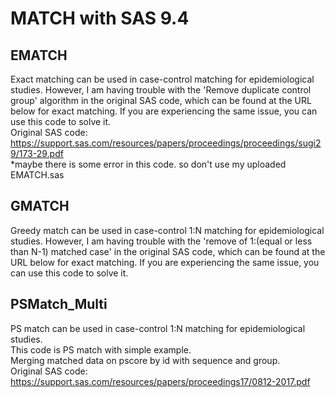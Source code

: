 # MATCH with SAS 9.4


## EMATCH
Exact matching can be used in case-control matching for epidemiological studies. However, I am having trouble with the 'Remove duplicate control group' algorithm in the original SAS code, which can be found at the URL below for exact matching. If you are experiencing the same issue, you can use this code to solve it. </br>
Original SAS code: https://support.sas.com/resources/papers/proceedings/proceedings/sugi29/173-29.pdf <br>
*maybe there is some error in this code. so don't use my uploaded EMATCH.sas

## GMATCH
Greedy match can be used in case-control 1:N matching for epidemiological studies. However, I am having trouble with the 'remove of 1:(equal or less than N-1) matched case' in the original SAS code, which can be found at the URL below for exact matching. If you are experiencing the same issue, you can use this code to solve it. </br>


## PSMatch_Multi
PS match can be used in case-control 1:N matching for epidemiological studies. </br>
This code is PS match with simple example. </br>
Merging matched data on pscore by id with sequence and group. <br>
Original SAS code: https://support.sas.com/resources/papers/proceedings17/0812-2017.pdf


